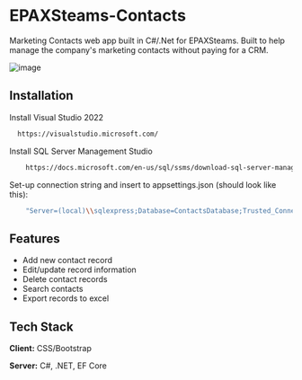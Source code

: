 # EPAXSteams-Contacts
Marketing Contacts web app built in C#/.Net for EPAXSteams. Built to help manage the company's marketing contacts without paying for a CRM.

![image](https://user-images.githubusercontent.com/11957289/181696815-95a38476-26ea-43a1-b434-b876061ebe06.png)


## Installation

Install Visual Studio 2022

```bash
  https://visualstudio.microsoft.com/
```
    
Install SQL Server Management Studio 

```bash
    https://docs.microsoft.com/en-us/sql/ssms/download-sql-server-management-studio-ssms?view=sql-server-ver16
```

Set-up connection string and insert to appsettings.json (should look like this): 

```bash
    "Server=(local)\\sqlexpress;Database=ContactsDatabase;Trusted_Connection=True;MultipleActiveResultSets=true"
```


## Features

- Add new contact record
- Edit/update record information
- Delete contact records
- Search contacts
- Export records to excel


## Tech Stack

**Client:** CSS/Bootstrap 

**Server:** C#, .NET, EF Core

